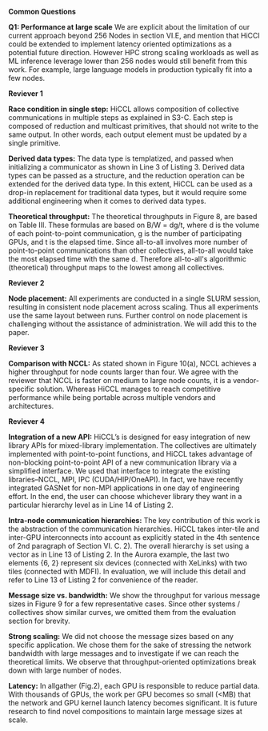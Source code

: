 **Common Questions**

**Q1: Performance at large scale** 
We are explicit about the limitation of our current approach beyond 256 Nodes in section VI.E, and mention that HiCCl could be extended to implement latency oriented optimizations as a potential future direction. However HPC strong scaling workloads as well as ML inference leverage lower than 256 nodes would still benefit from this work. For example, large language models in production typically fit into a few nodes.

**Reviever 1**

**Race condition in single step:**
HiCCL allows composition of collective communications in multiple steps as explained in S3-C. Each step is composed of reduction and multicast primitives, that should not write to the same output. In other words, each output element must be updated by a single primitive.

**Derived data types:**
The data type is templatized, and passed when initializing a communicator as shown in Line 3 of Listing 3. Derived data types can be passed as a structure, and the reduction operation can be extended for the derived data type. In this extent, HiCCL can be used as a drop-in replacement for traditional data types, but it would require some additional engineering when it comes to derived data types.

**Theoretical throughput:**
The theoretical throughputs in Figure 8, are based on Table III. These formulas are based on B/W = dg/t, where d is the volume of each point-to-point communication, g is the number of participating GPUs, and t is the elapsed time. Since all-to-all involves more number of point-to-point communications than other collectives, all-to-all would take the most elapsed time with the same d. Therefore all-to-all's algorithmic (theoretical) throughput maps to the lowest among all collectives.

**Reviever 2**

**Node placement:**
All experiments are conducted in a single SLURM session, resulting in consistent node placement across scaling. Thus all experiments use the same layout between runs. Further control on node placement is challenging without the assistance of administration. We will add this to the paper.

**Reviever 3**

**Comparison with NCCL:**
As stated shown in Figure 10(a), NCCL achieves a higher throughput for node counts larger than four. We agree with the reviewer that NCCL is faster on medium to large node counts, it is a vendor-specific solution. Whereas HiCCL manages to reach competitive performance while being portable across multiple vendors and architectures. 

**Reviever 4**

**Integration of a new API:**
HiCCL’s is designed for easy integration of new library APIs for mixed-library implementation. The collectives are ultimately implemented with point-to-point functions, and HiCCL takes advantage of non-blocking point-to-point API of a new communication library via a simplified interface. We used that interface to integrate the existing libraries–NCCL, MPI, IPC (CUDA/HIP/OneAPI). In fact, we have recently integrated GASNet for non-MPI applications in one day of engineering effort. In the end, the user can choose whichever library they want in a particular hierarchy level as in Line 14 of Listing 2.

**Intra-node communication hierarchies:**
The key contribution of this work is the abstraction of the communication hierarchies. HiCCL takes inter-tile and inter-GPU interconnects into account as explicitly stated in the 4th sentence of 2nd paragraph of Section VI. C. 2). The overall hierarchy is set using a vector as in Line 13 of Listing 2. In the Aurora example, the last two elements {6, 2} represent six devices (connected with XeLinks) with two tiles (connected with MDFI). In evaluation, we will include this detail and refer to Line 13 of Listing 2 for convenience of the reader.

**Message size vs. bandwidth:**
We show the throughput for various message sizes in Figure 9 for a few representative cases. Since other systems / collectives show similar curves, we omitted them from the evaluation section for brevity.

**Strong scaling:**
We did not choose the message sizes based on any specific application. We chose them for the sake of stressing the network bandwidth with large messages and to investigate if we can reach the theoretical limits. We observe that throughput-oriented optimizations break down with large number of nodes.

**Latency:**
In allgather (Fig.2), each GPU is responsible to reduce partial data. With thousands of GPUs, the work per GPU becomes so small (<MB) that the network and GPU kernel launch latency becomes significant. It is future research to find novel compositions to maintain large message sizes at scale.

